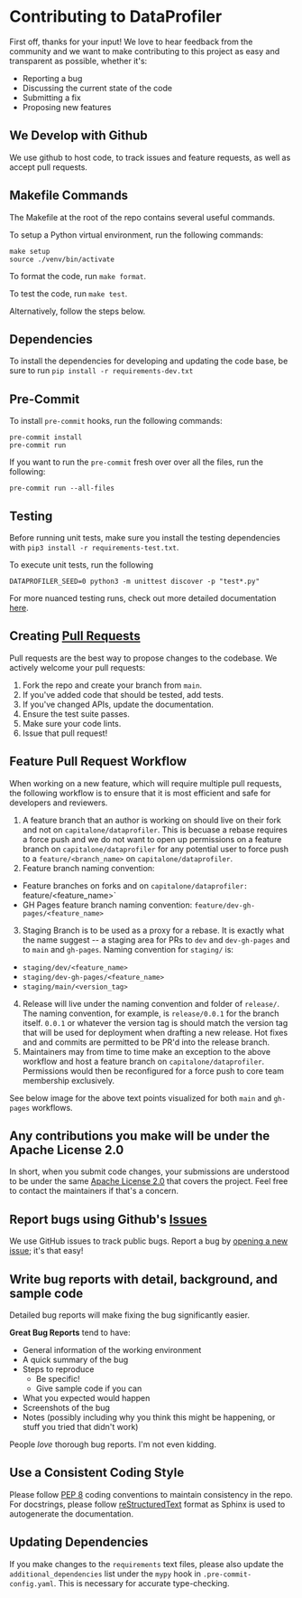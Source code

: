 # Contributing to DataProfiler
First off, thanks for your input! We love to hear feedback from the community and we want to make contributing to this project as easy and transparent as possible, whether it's:

- Reporting a bug
- Discussing the current state of the code
- Submitting a fix
- Proposing new features

## We Develop with Github
We use github to host code, to track issues and feature requests, as well as accept pull requests.

## Makefile Commands
The Makefile at the root of the repo contains several useful commands.

To setup a Python virtual environment, run the following commands:
```cli
make setup
source ./venv/bin/activate
```

To format the code, run `make format`.

To test the code, run `make test`.

Alternatively, follow the steps below.

## Dependencies
To install the dependencies for developing and updating the code base, be sure to run `pip install -r requirements-dev.txt`

## Pre-Commit
To install `pre-commit` hooks, run the following commands:

```cli
pre-commit install
pre-commit run
```

If you want to run the `pre-commit` fresh over over all the files, run the following:
```cli
pre-commit run --all-files
```

## Testing
Before running unit tests, make sure you install the testing dependencies with `pip3 install -r requirements-test.txt`.

To execute unit tests, run the following
```cli
DATAPROFILER_SEED=0 python3 -m unittest discover -p "test*.py"
```

For more nuanced testing runs, check out more detailed documentation [here](https://capitalone.github.io/DataProfiler/docs/0.8.1/html/install.html#testing).

## Creating [Pull Requests](https://github.com/capitalone/DataProfiler/pulls)
Pull requests are the best way to propose changes to the codebase. We actively welcome your pull requests:

1. Fork the repo and create your branch from `main`.
2. If you've added code that should be tested, add tests.
3. If you've changed APIs, update the documentation.
4. Ensure the test suite passes.
5. Make sure your code lints.
6. Issue that pull request!

## Feature Pull Request Workflow
When working on a new feature, which will require multiple pull requests, the following workflow is to ensure that it is most efficient and safe for developers and reviewers.

1. A feature branch that an author is working on should live on their fork and not on `capitalone/dataprofiler`. This is becuase a rebase requires a force push and we do not want to open up permissions on a feature branch on `capitalone/dataprofiler` for any potential user to force push to a `feature/<branch_name>` on `capitalone/dataprofiler`.
2. Feature branch naming convention:
  - Feature branches on forks and on `capitalone/dataprofiler: `feature/<feature_name>`
  - GH Pages feature branch naming convention: `feature/dev-gh-pages/<feature_name>`
3. Staging Branch is to be used as a proxy for a rebase. It is exactly what the name suggest -- a staging area for PRs to `dev` and `dev-gh-pages` and to `main` and `gh-pages`. Naming convention for `staging/` is:
  - `staging/dev/<feature_name>`
  - `staging/dev-gh-pages/<feature_name>`
  - `staging/main/<version_tag>`
4. Release will live under the naming convention and folder of `release/`. The naming convention, for example, is `release/0.0.1` for the branch itself. `0.0.1` or whatever the version tag is should match the version tag that will be used for deployment when drafting a new release. Hot fixes and and commits are permitted to be PR'd into the release branch.
5. Maintainers may from time to time make an exception to the above workflow and host a feature branch on `capitalone/dataprofiler`. Permissions would then be reconfigured for a force push to core team membership exclusively.

See below image for the above text points visualized for both `main` and `gh-pages` workflows.

<p text-align="left">
    <picture>
      <source srcset="https://github.com/capitalone/DataProfiler/raw/gh-pages/docs/source/_static/images/branching_workflow_diagram.png">
    </picture>
</p>

## Any contributions you make will be under the Apache License 2.0
In short, when you submit code changes, your submissions are understood to be under the same [Apache License 2.0](https://www.apache.org/licenses/LICENSE-2.0) that covers the project. Feel free to contact the maintainers if that's a concern.

## Report bugs using Github's [Issues](https://github.com/capitalone/DataProfiler/issues)
We use GitHub issues to track public bugs. Report a bug by [opening a new issue](https://github.com/capitalone/DataProfiler/issues/new/choose); it's that easy!

## Write bug reports with detail, background, and sample code
Detailed bug reports will make fixing the bug significantly easier.

**Great Bug Reports** tend to have:
- General information of the working environment
- A quick summary of the bug
- Steps to reproduce
  - Be specific!
  - Give sample code if you can
- What you expected would happen
- Screenshots of the bug
- Notes (possibly including why you think this might be happening, or stuff you tried that didn't work)

People *love* thorough bug reports. I'm not even kidding.

## Use a Consistent Coding Style
Please follow [PEP 8](https://www.python.org/dev/peps/pep-0008/) coding conventions to maintain consistency in the repo. For
docstrings, please follow [reStructuredText](https://sphinx-rtd-tutorial.readthedocs.io/en/latest/docstrings.html) format as Sphinx is used to autogenerate
the documentation.

## Updating Dependencies
If you make changes to the `requirements` text files, please also update the `additional_dependencies` list under the `mypy` hook in `.pre-commit-config.yaml`. This is necessary for accurate type-checking.
